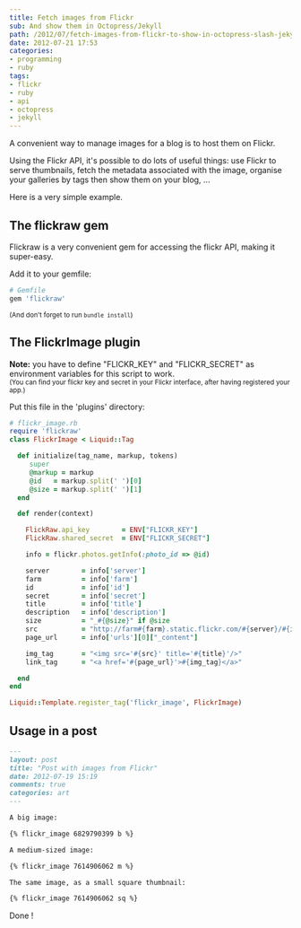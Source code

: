 ```yaml
---
title: Fetch images from Flickr 
sub: And show them in Octopress/Jekyll
path: /2012/07/fetch-images-from-flickr-to-show-in-octopress-slash-jekyll/
date: 2012-07-21 17:53
categories:
- programming
- ruby
tags:
- flickr
- ruby
- api
- octopress
- jekyll
---
```


A convenient way to manage images for a blog is to host them on Flickr.

Using the Flickr API, it's possible to do lots of useful things: use Flickr to serve thumbnails, fetch the metadata associated with the image, organise your galleries by tags then show them on your blog, ...

Here is a very simple example.

## The flickraw gem

Flickraw is a very convenient gem for accessing the flickr API, making it super-easy.

Add it to your gemfile:

``` ruby
# Gemfile
gem 'flickraw'
```

<small>(And don't forget to run `bundle install`)</small>

## The FlickrImage plugin

**Note:** you have to define "FLICKR_KEY" and "FLICKR_SECRET" as environment variables for this script to work. <br /><small>(You can find your flickr key and secret in your Flickr interface, after having registered your app.)</small>

Put this file in the 'plugins' directory:

``` ruby
# flickr_image.rb
require 'flickraw'
class FlickrImage < Liquid::Tag

  def initialize(tag_name, markup, tokens)
     super
     @markup = markup
     @id   = markup.split(' ')[0]
     @size = markup.split(' ')[1]
  end

  def render(context)

    FlickRaw.api_key        = ENV["FLICKR_KEY"]
    FlickRaw.shared_secret  = ENV["FLICKR_SECRET"]

    info = flickr.photos.getInfo(:photo_id => @id)

    server        = info['server']
    farm          = info['farm']
    id            = info['id']
    secret        = info['secret']
    title         = info['title']
    description   = info['description']
    size          = "_#{@size}" if @size
    src           = "http://farm#{farm}.static.flickr.com/#{server}/#{id}_#{secret}#{size}.jpg"
    page_url      = info['urls'][0]["_content"]

    img_tag       = "<img src='#{src}' title='#{title}'/>"
    link_tag      = "<a href='#{page_url}'>#{img_tag}</a>"

  end
end

Liquid::Template.register_tag('flickr_image', FlickrImage)
```

## Usage in a post

``` markdown
---
layout: post
title: "Post with images from Flickr"
date: 2012-07-19 15:19
comments: true
categories: art
---

A big image:

{% flickr_image 6829790399 b %}

A medium-sized image:

{% flickr_image 7614906062 m %}

The same image, as a small square thumbnail:

{% flickr_image 7614906062 sq %}
```

Done !
